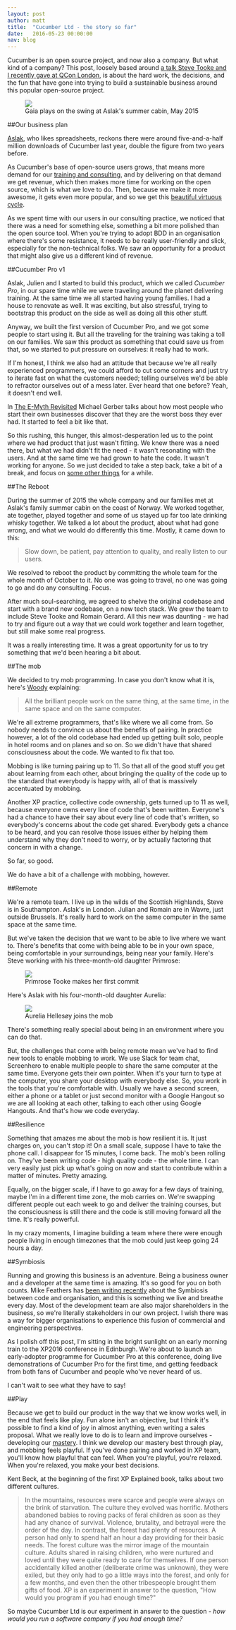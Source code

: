 ```yaml
---
layout: post
author: matt
title:  "Cucumber Ltd - the story so far"
date:   2016-05-23 00:00:00
nav: blog
---
```


Cucumber is an open source project, and now also a company. But what kind of a company? This post, loosely based around [a talk Steve Tooke and I recently gave at QCon London](https://www.infoq.com/presentations/distributed-teams-remote-collaboration), is about the hard work, the decisions, and the fun that have gone into trying to build a sustainable business around this popular open-source project.

<figure>
  <img src="/images/blog/gaia-ekra-swing-may-2015.jpg">
  <figcaption>Gaia plays on the swing at Aslak's summer cabin, May 2015<figcaption>
</figure>

##Our business plan

[Aslak](http://twitter.com/aslak_hellesoy), who likes spreadsheets, reckons there were around five-and-a-half million downloads of Cucumber last year, double the figure from two years before.

As Cucumber's base of open-source users grows, that means more demand for our [training and consulting](/training), and by delivering on that demand we get revenue, which then makes more time for working on the open source, which is what we love to do. Then, because we make it more awesome, it gets even more popular, and so we get this [beautiful virtuous cycle](/blog/2014/04/16/cucumber-limited).

As we spent time with our users in our consulting practice, we noticed that there was a need for something else, something a bit more polished than the open source tool. When you're trying to adopt BDD in an organisation where there's some resistance, it needs to be really user-friendly and slick, especially for the non-technical folks. We saw an opportunity for a product that might also give us a different kind of revenue.

##Cucumber Pro v1

Aslak, Julien and I started to build this product, which we called _Cucumber Pro_, in our spare time while we were traveling around the planet delivering training. At the same time we all started having young families. I had a house to renovate as well. It was exciting, but also stressful, trying to bootstrap this product on the side as well as doing all this other stuff.

Anyway, we built the first version of Cucumber Pro, and we got some people to start using it. But all the traveling for the training was taking a toll on our families. We saw this product as something that could save us from that, so we started to put pressure on ourselves: it really had to work.

If I'm honest, I think we also had an attitude that because we're all really experienced programmers, we could afford to cut some corners and just try to iterate fast on what the customers needed; telling ourselves we'd be able to refractor ourselves out of a mess later. Ever heard that one before? Yeah, it doesn't end well.

In [The E-Myth Revisited](http://www.amazon.com/E-Myth-Revisited-Small-Businesses-About/dp/0887307280) Michael Gerber talks about how most people who start their own businesses discover that they are the worst boss they ever had. It started to feel a bit like that.

So this rushing, this hunger, this almost-desperation led us to the point where we had product that just wasn't fitting. We knew there was a need there, but what we had didn't fit the need - it wasn't resonating with the users. And at the same time we had grown to hate the code. It wasn't working for anyone. So we just decided to take a step back, take a bit of a break, and focus on [some other things](/school) for a while.

##The Reboot

During the summer of 2015 the whole company and our families met at Aslak's family summer cabin on the coast of Norway. We worked together, ate together, played together and some of us stayed up far too late drinking whisky together. We talked a lot about the product, about what had gone wrong, and what we would do differently this time. Mostly, it came down to this:

> Slow down, be patient, pay attention to quality, and really listen to our users.

We resolved to reboot the product by committing the whole team for the whole month of October to it. No one was going to travel, no one was going to go and do any consulting. Focus.

After much soul-searching, we agreed to shelve the original codebase and start with a brand new codebase, on a new tech stack. We grew the team to include Steve Tooke and Romain Gerard. All this new was daunting - we had to try and figure out a way that we could work together and learn together, but still make some real progress. 

It was a really interesting time. It was a great opportunity for us to try something that we'd been hearing a bit about.

##The mob

We decided to try mob programming. In case you don't know what it is, here's [Woody](https://twitter.com/WoodyZuill) explaining:

> All the brilliant people work on the same thing, at the same time, in the same space and on the same computer.

We're all extreme programmers, that's like where we all come from. So nobody needs to convince us about the benefits of pairing. In practice however, a lot of the old codebase had ended up getting built solo, people in hotel rooms and on planes and so on. So we didn't have that shared consciousness about the code. We wanted to fix that too.

Mobbing is like turning pairing up to 11. So that all of the good stuff you get about learning from each other, about bringing the quality of the code up to the standard that everybody is happy with, all of that is massively accentuated by mobbing.

Another XP practice, collective code ownership, gets turned up to 11 as well, because everyone owns every line of code that's been written. Everyone's had a chance to have their say about every line of code that's written, so everybody's concerns about the code get shared. Everybody gets a chance to be heard, and you can resolve those issues either by helping them understand why they don't need to worry, or by actually factoring that concern in with a change.

So far, so good.

We do have a bit of a challenge with mobbing, however.

##Remote

We're a remote team. I live up in the wilds of the Scottish Highlands, Steve is in Southampton. Aslak's in London. Julian and Romain are in Wavre, just outside Brussels. It's really hard to work on the same computer in the same space at the same time.

But we've taken the decision that we want to be able to live where we want to. There's benefits that come with being able to be in your own space, being comfortable in your surroundings, being near your family. Here's Steve working with his three-month-old daughter Primrose:

<figure>
  <img src="/images/blog/primrose-first-commit.png">
  <figcaption>Primrose Tooke makes her first commit</figcaption>
</figure>

Here's Aslak with his four-month-old daughter Aurelia:

<figure>
  <img src="/images/blog/aurelia-first-commit.png">
  <figcaption>Aurelia Hellesøy joins the mob</figcaption>
</figure>

There's something really special about being in an environment where you can do that.

But, the challenges that come with being remote mean we've had to find new tools to enable mobbing to work. We use Slack for team chat, Screenhero to enable multiple people to share the same computer at the same time. Everyone gets their own pointer. When it's your turn to type at the computer, you share your desktop with everybody else. So, you work in the tools that you're comfortable with. Usually we have a second screen, either a phone or a tablet or just second monitor with a Google Hangout so we are all looking at each other, talking to each other using Google Hangouts. And that's how we code everyday.

##Resilience

Something that amazes me about the mob is how resilient it is. It just charges on, you can't stop it! On a small scale, suppose I have to take the phone call. I disappear for 15 minutes, I come back. The mob's been rolling on. They've been writing code - high quality code - the whole time. I can very easily just pick up what's going on now and start to contribute within a matter of minutes. Pretty amazing.

Equally, on the bigger scale, if I have to go away for a few days of training, maybe I'm in a different time zone, the mob carries on. We're swapping different people out each week to go and deliver the training courses, but the consciousness is still there and the code is still moving forward all the time. It's really powerful.

In my crazy moments, I imagine building a team where there were enough people living in enough timezones that the mob could just keep going 24 hours a day.

##Symbiosis

Running and growing this business is an adventure. Being a business owner and a developer at the same time is amazing. It's so good for you on both counts. Mike Feathers has [been writing recently](http://www.r7krecon.com/#!provocation/gfqa5) about the Symbiosis between code and organisation, and this is something we live and breathe every day. Most of the development team are also major shareholders in the business, so we're literally stakeholders in our own project. I wish there was a way for bigger organisations to experience this fusion of commercial and engineering perspectives.

As I polish off this post, I'm sitting in the bright sunlight on an early morning train to the XP2016 conference in Edinburgh. We're about to launch an early-adopter programme for Cucumber Pro at this conference, doing live demonstrations of Cucumber Pro for the first time, and getting feedback from both fans of Cucumber and people who've never heard of us.

I can't wait to see what they have to say!

##Play

Because we get to build our product in the way that we know works well, in the end that feels like play. Fun alone isn't an objective, but I think it's possible to find a kind of joy in almost anything, even writing a sales proposal. What we really love to do is to learn and improve ourselves - developing our [mastery](http://deliveringhappiness.com/the-motivation-trifecta-autonomy-mastery-and-purpose/). I think we develop our mastery best through play, and mobbing feels playful. If you've done pairing and worked in XP team, you'll know how playful that can feel. When you're playful, you're relaxed. When you're relaxed, you make your best decisions.

Kent Beck, at the beginning of the first XP Explained book, talks about two different cultures.

> In the mountains,
resources were scarce and people were always on the brink of
starvation. The culture they evolved was horrific. Mothers abandoned
babies to roving packs of feral children as soon as they had any
chance of survival. Violence, brutality, and betrayal were the order of
the day.
> In contrast, the forest had plenty of resources. A person had only to
spend half an hour a day providing for their basic needs. The forest
culture was the mirror image of the mountain culture. Adults shared in
raising children, who were nurtured and loved until they were quite
ready to care for themselves. If one person accidentally killed another
(deliberate crime was unknown), they were exiled, but they only had
to go a little ways into the forest, and only for a few months, and even
then the other tribespeople brought them gifts of food.
> XP is an experiment in answer to the question, "How would you
program if you had enough time?"

So maybe Cucumber Ltd is our experiment in answer to the question - _how would you run a software company if you had enough time?_
